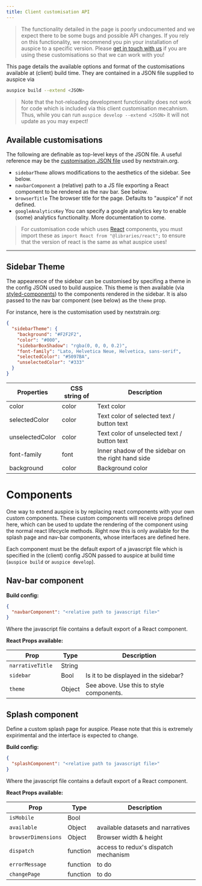 ```yaml
---
title: Client customisation API
---
```


> The functionality detailed in the page is poorly undocumented and we expect there to be some bugs and possible API changes.
If you rely on this functionality, we recommend you pin your installation of auspice to a specific version.
Please [get in touch with us](mailto:hello@nextstrain.org) if you are using these customisations so that we can work with you!


This page details the available options and format of the customisations available at (client) build time.
They are contained in a JSON file supplied to auspice via 
```bash
auspice build --extend <JSON>
```


> Note that the hot-reloading development functionality does not work for code which is included via this client customisation mecahnism.
Thus, while you can run `auspice develop --extend <JSON>` it will not update as you may expect!


## Available customisations
The following are definable as top-level keys of the JSON file.
A useful reference may be the [customisation JSON file](https://github.com/nextstrain/nextstrain.org/blob/master/auspice/client/config.json) used by nextstrain.org.

* `sidebarTheme` allows modifications to the aesthetics of the sidebar. See below.
* `navbarComponent` a (relative) path to a JS file exporting a React component to be rendered as the nav bar. See below.
* `browserTitle` The browser title for the page. Defaults to "auspice" if not defined.
* `googleAnalyticsKey` You can specify a google analytics key to enable (some) analytics functionality. More documentation to come.


> For customisation code which uses [React](https://reactjs.org/) components, you must import these as `import React from "@libraries/react";` to ensure that the version of react is the same as what auspice uses!

---

## Sidebar Theme

The appearence of the sidebar can be customised by specifing a theme in the config JSON used to build auspice.
This theme is then available (via [styled-components](https://www.styled-components.com/)) to the components rendered in the sidebar.
It is also passed to the nav bar component (see below) as the `theme` prop.

For instance, here is the customisation used by nextstrain.org:

```json
{
  "sidebarTheme": {
    "background": "#F2F2F2",
    "color": "#000",
    "sidebarBoxShadow": "rgba(0, 0, 0, 0.2)",
    "font-family": "Lato, Helvetica Neue, Helvetica, sans-serif",
    "selectedColor": "#5097BA",
    "unselectedColor": "#333"
  }
}
```


| Properties         | CSS string of       | Description                                       |
| -------------     |---------------      | ------                                            |
| color             | color               |  Text color                                         |
| selectedColor      | color              | Text color of selected text / button text |
| unselectedColor   | color               | Text color of unselected text / button text |
| font-family        | font               |  Inner shadow of the sidebar on the right hand side |
| background        | color               | Background color                                    |



# Components

One way to extend auspice is by replacing react components with your own custom components.
These custom components will receive props defined here, which can be used to update the rendering of the component using the normal react lifecycle methods.
Right now this is only available for the splash page and nav-bar components, whose interfaces are defined here.

Each component must be the default export of a javascript file which is specified in the (client) config JSON passed to auspice at build time (`auspice build` or `auspice develop`).


## Nav-bar component

**Build config:**
```json
{
  "navbarComponent": "<relative path to javascript file>"
}
```

Where the javascript file contains a default export of a React component.

**React Props available:**

|  Prop            | Type      | Description                                       |
| -----------      |---------  | ------                                            |
| `narrativeTitle` | String |       |
| `sidebar        ` | Bool | Is it to be displayed in the sidebar? |
| `theme        ` | Object | See above. Use this to style components. |



## Splash component

Define a custom splash page for auspice. Please note that this is extremely expirimental and the interface is expected to change.

**Build config:**
```json
{
  "splashComponent": "<relative path to javascript file>"
}
```
Where the javascript file contains a default export of a React component.

**React Props available:**

|  Prop         | Type      | Description                                       |
| -----------   |---------  | ------                                            |
| `isMobile` | Bool |       |
| `available` | Object |  available datasets and narratives |
| `browserDimensions` | Object | Browser width & height |
| `dispatch` | function | access to redux's dispatch mechanism | 
| `errorMessage` | function | to do |
| `changePage` | function | to do |

